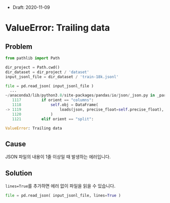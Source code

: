 * Draft: 2020-11-09

# ValueError: Trailing data

## Problem

```python
from pathlib import Path

dir_project = Path.cwd()
dir_dataset = dir_project / 'dataset'
input_jsonl_file = dir_dataset / 'train-18k.jsonl'

file = pd.read_json( input_jsonl_file )
  ...
~/anaconda3/lib/python3.8/site-packages/pandas/io/json/_json.py in _parse_no_numpy(self)
   1117         if orient == "columns":
   1118             self.obj = DataFrame(
-> 1119                 loads(json, precise_float=self.precise_float), dtype=None
   1120             )
   1121         elif orient == "split":

ValueError: Trailing data
```

## Cause

JSON 파일의 내용이 1줄 이상일 때 발생하는 에러입니다.

## Solution

`lines=True`를 추가하면 에러 없이 파일을 읽을 수 있습니다.

```python
file = pd.read_json( input_jsonl_file, lines=True )
```

